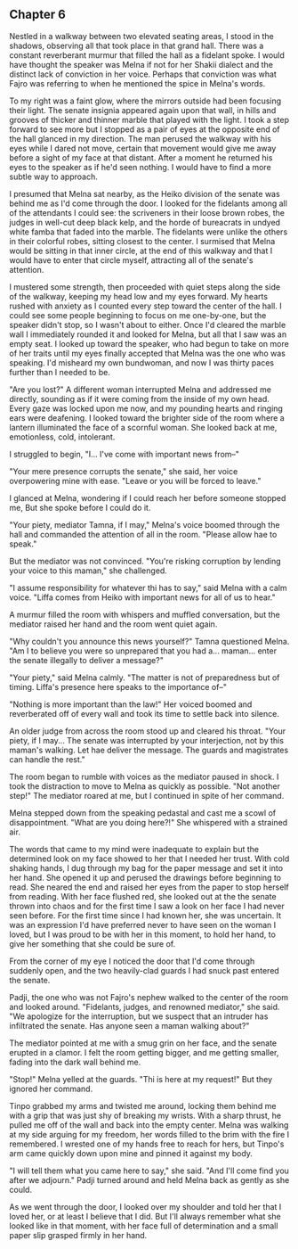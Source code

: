 ## Chapter 6

Nestled in a walkway between two elevated seating areas, I stood in the shadows, observing all that took place in that grand hall. There was a constant reverberant murmur that filled the hall as a fidelant spoke. I would have thought the speaker was Melna if not for her Shakii dialect and the distinct lack of conviction in her voice. Perhaps that conviction was what Fajro was referring to when he mentioned the spice in Melna's words.

To my right was a faint glow, where the mirrors outside had been focusing their light. The senate insignia appeared again upon that wall, in hills and grooves of thicker and thinner marble that played with the light. I took a step forward to see more but I stopped as a pair of eyes at the opposite end of the hall glanced in my direction. The man perused the walkway with his eyes while I dared not move, certain that movement would give me away before a sight of my face at that distant. After a moment he returned his eyes to the speaker as if he'd seen nothing. I would have to find a more subtle way to approach.

I presumed that Melna sat nearby, as the Heiko division of the senate was behind me as I'd come through the door. I looked for the fidelants among all of the attendants I could see: the scriveners in their loose brown robes, the judges in well-cut deep black kelp, and the horde of bureacrats in undyed white famba that faded into the marble. The fidelants were unlike the others in their colorful robes, sitting closest to the center. I surmised that Melna would be sitting in that inner circle, at the end of this walkway and that I would have to enter that circle myself, attracting all of the senate's attention.

I mustered some strength, then proceeded with quiet steps along the side of the walkway, keeping my head low and my eyes forward. My hearts rushed with anxiety as I counted every step toward the center of the hall. I could see some people beginning to focus on me one-by-one, but the speaker didn't stop, so I wasn't about to either. Once I'd cleared the marble wall I immediately rounded it and looked for Melna, but all that I saw was an empty seat. I looked up toward the speaker, who had begun to take on more of her traits until my eyes finally accepted that Melna was the one who was speaking. I'd misheard my own bundwoman, and now I was thirty paces further than I needed to be.

"Are you lost?" A different woman interrupted Melna and addressed me directly, sounding as if it were coming from the inside of my own head. Every gaze was locked upon me now, and my pounding hearts and ringing ears were deafening. I looked toward the brighter side of the room where a lantern illuminated the face of a scornful woman. She looked back at me, emotionless, cold, intolerant.

I struggled to begin, "I... I've come with important news from–"

"Your mere presence corrupts the senate," she said, her voice overpowering mine with ease. "Leave or you will be forced to leave."

I glanced at Melna, wondering if I could reach her before someone stopped me, But she spoke before I could do it.

"Your piety, mediator Tamna, if I may," Melna's voice boomed through the hall and commanded the attention of all in the room. "Please allow hae to speak."

But the mediator was not convinced. "You're risking corruption by lending your voice to this maman," she challenged.

"I assume responsibility for whatever thi has to say," said Melna with a calm voice. "Liffa comes from Heiko with important news for all of us to hear."

A murmur filled the room with whispers and muffled conversation, but the mediator raised her hand and the room went quiet again.

"Why couldn't you announce this news yourself?" Tamna questioned Melna. "Am I to believe you were so unprepared that you had a... maman... enter the senate illegally to deliver a message?"

"Your piety," said Melna calmly. "The matter is not of preparedness but of timing. Liffa's presence here speaks to the importance of–"

"Nothing is more important than the law!" Her voiced boomed and reverberated off of every wall and took its time to settle back into silence.

An older judge from across the room stood up and cleared his throat. "Your piety, if I may... The senate was interrupted by your interjection, not by this maman's walking. Let hae deliver the message. The guards and magistrates can handle the rest."

The room began to rumble with voices as the mediator paused in shock. I took the distraction to move to Melna as quickly as possible. "Not another step!" The mediator roared at me, but I continued in spite of her command.

Melna stepped down from the speaking pedastal and cast me a scowl of disappointment. "What are you doing here?!" She whispered with a strained air.

The words that came to my mind were inadequate to explain but the determined look on my face showed to her that I needed her trust. With cold shaking hands, I dug through my bag for the paper message and set it into her hand. She opened it up and perused the drawings before beginning to read. She neared the end and raised her eyes from the paper to stop herself from reading. With her face flushed red, she looked out at the the senate thrown into chaos and for the first time I saw a look on her face I had never seen before. For the first time since I had known her, she was uncertain. It was an expression I'd have preferred never to have seen on the woman I loved, but I was proud to be with her in this moment, to hold her hand, to give her something that she could be sure of.

From the corner of my eye I noticed the door that I'd come through suddenly open, and the two heavily-clad guards I had snuck past entered the senate.

Padji, the one who was not Fajro's nephew walked to the center of the room and looked around. "Fidelants, judges, and renowned mediator," she said. "We apologize for the interruption, but we suspect that an intruder has infiltrated the senate. Has anyone seen a maman walking about?"

The mediator pointed at me with a smug grin on her face, and the senate erupted in a clamor. I felt the room getting bigger, and me getting smaller, fading into the dark wall behind me.

"Stop!" Melna yelled at the guards. "Thi is here at my request!" But they ignored her command.

Tinpo grabbed my arms and twisted me around, locking them behind me with a grip that was just shy of breaking my wrists. With a sharp thrust, he pulled me off of the wall and back into the empty center. Melna was walking at my side arguing for my freedom, her words filled to the brim with the fire I remembered. I wrested one of my hands free to reach for hers, but Tinpo's arm came quickly down upon mine and pinned it against my body.

"I will tell them what you came here to say," she said. "And I'll come find you after we adjourn." Padji turned around and held Melna back as gently as she could.

As we went through the door, I looked over my shoulder and told her that I loved her, or at least I believe that I did. But I'll always remember what she looked like in that moment, with her face full of determination and a small paper slip grasped firmly in her hand.
